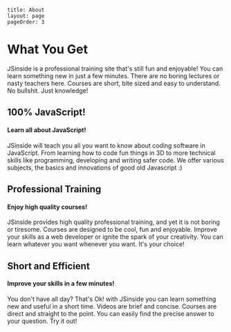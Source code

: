 ```
title: About
layout: page
pageOrder: 3
```

<!-- Primary marketing message or call to action -->
<div class="jumbotron">
        <h1>What You Get</h1>
        <p>
		JSinside is a professional training site that's still fun and enjoyable!
		You can learn something new in just a few minutes. 
		There are no boring lectures or nasty teachers here. 
		Courses are short, bite sized and easy to understand. 
		No bullshit. Just knowledge!
        </p>
</div>

<div class="container">
	<!-- Example row of columns -->
	<div class="row">
		<div class="col-md-4">
			<div class="thumbnail">
				<h2>100% JavaScript!</h2>
				<h4>Learn all about JavaScript!</h4>
				<div class="caption">
					JSinside will teach you all you want to know about coding software in JavaScript. From learning how to code fun things in 3D to more technical skills like programming, developing and writing safer code. We offer various subjects, the basics and innovations of good old Javascript :)
				</div>
			</div>
		</div>
		<div class="col-md-4">
			<div class="thumbnail">
				<h2>Professional Training</h2>
				<h4>Enjoy high quality courses!</h4>
				<div class="caption">
					JSinside provides high quality professional training, and yet it is not boring or tiresome. Courses are designed to be cool, fun and enjoyable. Improve your skills as a web developer or ignite the spark of your creativity. You can learn whatever you want whenever you want. It's your choice!
				</div>
			</div>
		</div>
		<div class="col-md-4">
			<div class="thumbnail">
				<h2>Short and Efficient</h2>
				<h4>Improve your skills in a few minutes!</h4>
				<div class="caption">
					You don't have all day? That's Ok! with JSinside you can learn something new and useful in a short time. Videos are brief and concise. Courses are direct and straight to the point. You can easily find the precise answer to your question. Try it out!
				</div>
			</div>
		</div>
	</div>
</div>

